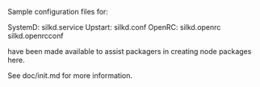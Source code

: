 Sample configuration files for:

SystemD: silkd.service
Upstart: silkd.conf
OpenRC:  silkd.openrc
         silkd.openrcconf

have been made available to assist packagers in creating node packages here.

See doc/init.md for more information.
